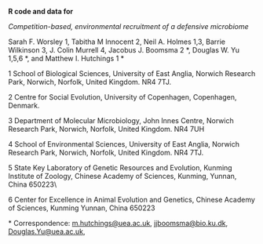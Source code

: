 **R code and data for**

_Competition-based, environmental recruitment of a defensive microbiome_

Sarah F. Worsley 1, Tabitha M Innocent 2, Neil A. Holmes 1,3, Barrie Wilkinson 3, J. Colin Murrell 4, Jacobus J. Boomsma 2 \*, Douglas W. Yu 1,5,6 \*, and Matthew I. Hutchings 1 \*

1 School of Biological Sciences, University of East Anglia, Norwich Research Park, Norwich, Norfolk, United Kingdom. NR4 7TJ.

2 Centre for Social Evolution, University of Copenhagen, Copenhagen, Denmark.

3 Department of Molecular Microbiology, John Innes Centre, Norwich Research Park, Norwich, Norfolk, United Kingdom. NR4 7UH

4 School of Environmental Sciences, University of East Anglia, Norwich Research Park, Norwich, Norfolk, United Kingdom. NR4 7TJ.

5 State Key Laboratory of Genetic Resources and Evolution, Kunming Institute of Zoology, Chinese Academy of Sciences, Kunming, Yunnan, China 650223\

6 Center for Excellence in Animal Evolution and Genetics, Chinese Academy of Sciences, Kunming Yunnan, China 650223


\* Correspondence: m.hutchings@uea.ac.uk, jjboomsma@bio.ku.dk, Douglas.Yu@uea.ac.uk,
